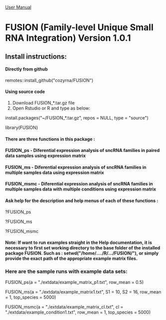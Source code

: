 
[User Manual](inst/docs/FUSION_1.0.1_User_Manual.pdf)

# FUSION (Family-level Unique Small RNA Integration) Version 1.0.1

## Install instructions:

#### Directly from github

remotes::install_github("cozyrna/FUSION")

#### Using source code

1. Download FUSION_*.tar.gz file
2. Open Rstudio or R and type as below:

install.packages("~/FUSION_*.tar.gz", repos = NULL, type = "source")

library(FUSION)

#### There are three functions in this package : 

#### FUSION_ps - Diferential expression analysis of sncRNA families in paired data samples using expression matrix

#### FUSION_ms - Diferential expression analysis of sncRNA families in multiple samples data using expression matrix

#### FUSION_msmc - Diferential expression analysis of sncRNA families in multiple samples data with multiple conditions using expression matrix
 
#### Ask help for the description and help menus of each of these functions :

?FUSION_ps

?FUSION_ms

?FUSION_msmc 

#### Note: If want to run examples straight in the Help documentation, it is necessary to first set working directory to the base folder of the installed package FUSION. Such as : setwd("/home/..../R/.../FUSION/"), or simply provide the exact path of the appropriate example matrix files.


### Here are the sample runs with example data sets:

FUSION_ps(a = "./extdata/example_matrix_p1.txt", row_mean = 0.5)

FUSION_ms(a = "./extdata/example_matrix1.txt", S1 = 10, S2 = 16, row_mean = 1, top_species = 5000)

FUSION_msmc(a = "./extdata/example_matrix_cl.txt", cl = "./extdata/example_condition1.txt", row_mean = 1, top_species = 5000) 

